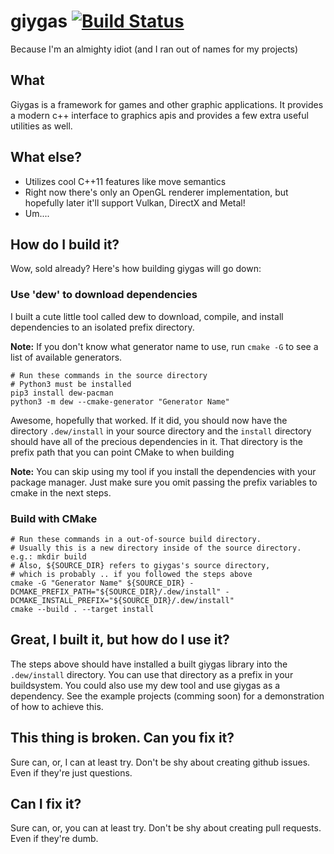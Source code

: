 # giygas [![Build Status](https://travis-ci.org/sfuller/giygas.svg?branch=master)](https://travis-ci.org/sfuller/giygas)
Because I'm an almighty idiot (and I ran out of names for my projects)

## What
Giygas is a framework for games and other graphic applications. It provides a modern c++ interface to graphics apis and provides a few extra useful utilities as well.

## What else?
* Utilizes cool C++11 features like move semantics
* Right now there's only an OpenGL renderer implementation, but hopefully later it'll support Vulkan, DirectX and Metal!
* Um....

## How do I build it?
Wow, sold already? Here's how building giygas will go down:

### Use 'dew' to download dependencies
I built a cute little tool called dew to download, compile, and install dependencies to an isolated prefix directory.

**Note:** If you don't know what generator name to use, run `cmake -G` to see a list of available generators.

```shell
# Run these commands in the source directory
# Python3 must be installed
pip3 install dew-pacman
python3 -m dew --cmake-generator "Generator Name"
```

Awesome, hopefully that worked. If it did, you should now have the directory `.dew/install` in your source directory and the `install` directory should have all of the precious dependencies in it. That directory is the prefix path that you can point CMake to when building

**Note:** You can skip using my tool if you install the dependencies with your package manager. Just make sure you omit passing the prefix variables to cmake in the next steps.

### Build with CMake

```shell
# Run these commands in a out-of-source build directory.
# Usually this is a new directory inside of the source directory. e.g.: mkdir build
# Also, ${SOURCE_DIR} refers to giygas's source directory, 
# which is probably .. if you followed the steps above
cmake -G "Generator Name" ${SOURCE_DIR} -DCMAKE_PREFIX_PATH="${SOURCE_DIR}/.dew/install" -DCMAKE_INSTALL_PREFIX="${SOURCE_DIR}/.dew/install"
cmake --build . --target install
```

## Great, I built it, but how do I use it?
The steps above should have installed a built giygas library into the `.dew/install` directory. You can use that directory as a prefix in your buildsystem. You could also use my dew tool and use giygas as a dependency. See the example projects (comming soon) for a demonstration of how to achieve this.

## This thing is broken. Can you fix it?
Sure can, or, I can at least try. Don't be shy about creating github issues. Even if they're just questions.

## Can I fix it?
Sure can, or, you can at least try. Don't be shy about creating pull requests. Even if they're dumb.
